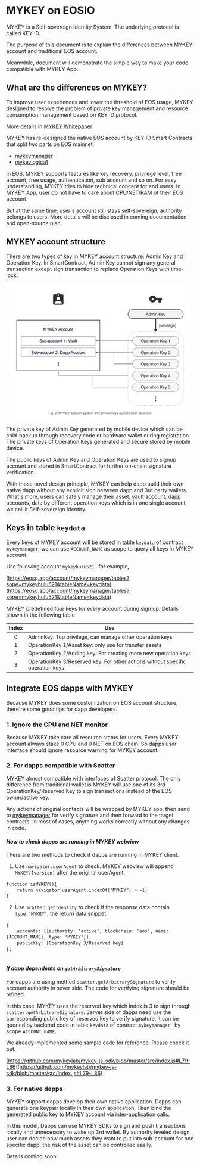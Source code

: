 # MYKEY on EOSIO


MYKEY is a Self-sovereign Identity System. The
underlying protocol is called KEY ID.

The purpose of this document is to explain the differences between MYKEY account and traditional EOS account.

Meanwhile, document will demonstrate the simple way to make your code compatible with MYKEY App.


## What are the differences on MYKEY?

To improve user experiences and lower the threshold of EOS usage, MYKEY designed to resolve the problem of private key management and resource consumption management based on KEY ID protocol.

More details in [MYKEY Whitepaper](../mykey_whitepaper_en.pdf)

MYKEY has re-designed the native EOS account by KEY ID Smart Contracts that split two parts on EOS mainnet.

- [mykeymanager](https://bloks.io/account/mykeymanager)
- [mykeylogica1](https://bloks.io/account/mykeylogica1)

In EOS, MYKEY supports features like key recovery, privilege level, free account, free usage, authentication, sub account and so on. For easy understanding, MYKEY tries to hide technical concept for end users. In MYKEY App, user do not have to care about CPU/NET/RAM of their EOS account.

But at the same time, user's account still stays self-sovereign, authority belongs to users. More details will be disclosed in coming documentation and open-source plan.

## MYKEY account structure

There are two types of key in MYKEY account structure: Admin Key and Operation Key.
In SmartContract, Admin Key cannot sign any general transaction except sign transaction to replace Operation Keys with time-lock.

![MYKEY account system and private keys authorization structure](./img/account_model.png)

The private key of Admin Key generated by mobile device which can be cold-backup through recovery code or hardware wallet during registration. The private keys of Operation Keys generated and secure stored by mobile device.

The public keys of Admin Key and Operation Keys are used to signup account and stored in SmartContract for further on-chain signature verification.

With those novel design principle, MYKEY can help dapp build their own native dapp without any explicit sign between dapp and 3rd party wallets.
What's more, users can safely manage their asset, vault account, dapp accounts, data by different operation keys which is in one single account, we call it Self-sovereign Identity.

## Keys in table `keydata`

Every keys of MYKEY account will be stored in table `keydata` of contract `mykeymanager`, we can use `ACCOUNT_NAME` as scope to query all keys in MYKEY account.

Use following account `mykeyhulu521 ` for example,

[https://eosq.app/account/mykeymanager/tables?sope=mykeyhulu521&tableName=keydata](https://eosq.app/account/mykeymanager/tables?sope=mykeyhulu521&tableName=keydata)

MYKEY predefined four keys for every account during sign up. Details shown in the following table

| Index  |    Use | 
|:---:|---|
|  0 |   AdminKey: Top privilege, can manage other operation keys    |
|  1 |   OperationKey 1/Asset key: only use for transfer assets  |
|  2 |   OperationKey 2/Adding key: For creating more new operation keys |
|  3 |   OperationKey 3/Reserved key: For other actions without specific operation keys  |

## Integrate EOS dapps with MYKEY

Because MYKEY does some customization on EOS account structure, there're some good tips for dapp developers.

### 1. Ignore the CPU and NET monitor

Because MYKEY take care all resource status for users. Every MYKEY account always stake 0 CPU and 0 NET on EOS chain. So dapps user interface should ignore resource warning for MYKEY account.

### 2. For dapps compatible with Scatter

MYKEY almost compatible with interfaces of Scatter protocol. The only difference from traditional wallet is MYKEY will use one of its 3rd OperationKey/Reserved Key to sign transactions instead of the EOS owner/active key. 

Any actions of original contacts will be wrapped by MYKEY app, then send to [mykeymanager](https://bloks.io/account/mykeymanager) for verify signature and then forward to the target contracts. In most of cases, anything works correctly without any changes in code. 

#### *How to check dapps are running in MYKEY webview*

There are two methods to check if dapps are running in MYKEY client.

1. Use `navigator.userAgent` to check. MYKEY webview will append `MYKEY/[version]` after the original userAgent.

```
function isMYKEY(){
	return navigator.userAgent.indexOf("MYKEY") > -1;
}

```

2. Use `scatter.getIdentity` to check if the response data contain `type:'MYKEY'`,
the return data snippet

```
{
    accounts: [{authority: 'active', blockchain: 'eos', name: [ACCOUNT_NAME], type: 'MYKEY'}],
    publicKey: [OperationKey 3/Reserved key]
};
                
```


#### *If dapp dependents on `getArbitrarySignature`*

For dapps are using method `scatter.getArbitrarySignature` to verify account authority in sever side. The code for verifying signature should be refined.

In this case. MYKEY uses the reserved key which index is 3 to sign through `scatter.getArbitrarySignature`. Server side of dapps need use the corresponding public key of reserved key to verify signature, it can be queried by backend code in table `keydata` of contract `mykeymanager ` by scope `ACCOUNT_NAME`. 

We already implemented some sample code for reference. Please check it out.

[https://github.com/mykeylab/mykey-js-sdk/blob/master/src/index.js#L79-L86](https://github.com/mykeylab/mykey-js-sdk/blob/master/src/index.js#L79-L86)

### 3. For native dapps

MYKEY support dapps develop their own native application. Dapps can generate one keypair locally in their own application. Then bind the generated public key to MYKEY account via inter-application calls. 

In this model, Dapps can use MYKEY SDKs to sign and push transactions locally and unnecessary to wake up 3rd wallet. By authority leveled design, user can decide how much assets they want to put into sub-account for one specific dapp, the risk of the asset can be controlled easily.

Details coming soon!
